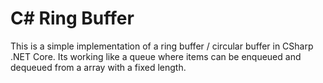 # C# Ring Buffer
This is a simple implementation of a ring buffer / circular buffer in CSharp .NET Core. 
Its working like a queue where items can be enqueued and dequeued from a array with a fixed length.

